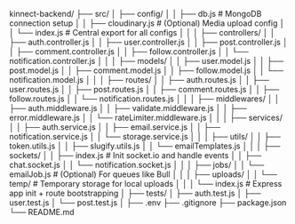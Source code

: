 kinnect-backend/
├── src/
│ ├── config/
│ │ ├── db.js # MongoDB connection setup
│ │ ├── cloudinary.js # (Optional) Media upload config
│ │ └── index.js # Central export for all configs
│ │
│ ├── controllers/
│ │ ├── auth.controller.js
│ │ ├── user.controller.js
│ │ ├── post.controller.js
│ │ ├── comment.controller.js
│ │ ├── follow.controller.js
│ │ └── notification.controller.js
│ │
│ ├── models/
│ │ ├── user.model.js
│ │ ├── post.model.js
│ │ ├── comment.model.js
│ │ ├── follow.model.js
│ │ └── notification.model.js
│ │
│ ├── routes/
│ │ ├── auth.routes.js
│ │ ├── user.routes.js
│ │ ├── post.routes.js
│ │ ├── comment.routes.js
│ │ ├── follow.routes.js
│ │ └── notification.routes.js
│ │
│ ├── middlewares/
│ │ ├── auth.middleware.js
│ │ ├── validate.middleware.js
│ │ ├── error.middleware.js
│ │ └── rateLimiter.middleware.js
│ │
│ ├── services/
│ │ ├── auth.service.js
│ │ ├── email.service.js
│ │ ├── notification.service.js
│ │ └── storage.service.js
│ │
│ ├── utils/
│ │ ├── token.utils.js
│ │ ├── slugify.utils.js
│ │ └── emailTemplates.js
│ │
│ ├── sockets/
│ │ ├── index.js # Init socket.io and handle events
│ │ ├── chat.socket.js
│ │ └── notification.socket.js
│ │
│ ├── jobs/
│ │ └── emailJob.js # (Optional) For queues like Bull
│ │
│ ├── uploads/
│ │ └── temp/ # Temporary storage for local uploads
│ │
│ └── index.js # Express app init + route bootstrapping
│
├── tests/
│ ├── auth.test.js
│ ├── user.test.js
│ └── post.test.js
│
├── .env
├── .gitignore
├── package.json
└── README.md
